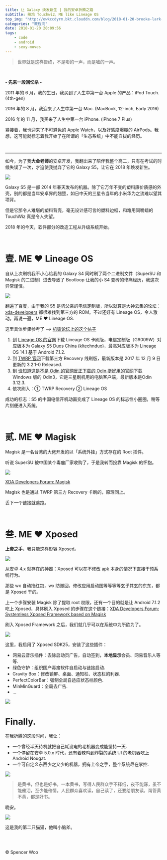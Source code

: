```yaml
---
title: 让 Galaxy 焕发新生 | 我的安卓折腾之路
subtitle: 辣鸡 Touchwiz，ME like Lineage OS
top_img: "http://owkccdyrm.bkt.clouddn.com/blog/2018-01-20-brooke-lark-3855071.jpg"
categories: "教程向"
date: 2018-01-20 20:09:56
tags:
    - code
    - android
    - sexy-moves
---
```


> 世界就是这样告终，不是嘭的一声，而是嘘的一声。

<br>

**- 先来一段回忆杀 -**

2011 年的 6 月，我的生日，我买到了人生中第一台 Apple 的产品：iPod Touch. (4th-gen)

2016 年的 8 月，我迎来了人生中第一台 Mac. (MacBook, 12-inch, Early 2016)

2016 年的 11 月，我买来了人生中第一台 iPhone. (iPhone 7 Plus)

紧接着，我也迎来了不可避免的 Apple Watch，以及好感度爆棚的 AirPods。我想，这可能就标志着我开始了在所谓的「生态系统」中不能自拔的经历。

<br>

---

如今，为了我**大金老师**的安卓开发，我翻出来了陪伴我整个高二，只有在考试的时候失误了一次，才迫使我抛弃了它的 Galaxy S5，让它在 2018 年焕发新生。

![](http://owkccdyrm.bkt.clouddn.com/blog/2018-01-20-S5.JPG)

Galaxy S5 是一部 2014 年春天发布的机器。除了它万年不变的塑料廉价质感的外壳，别的都是当年安卓界的翘楚，如日中天的三星令当年的小米华为之流难以望其项背。

但是它那令人难堪的塑料背壳，毫无设计感可言的塑料边框，和难用同嚼蜡的 TouchWiz 真是令人失望。

2018 年的今天，软件部分的改造工程从升级系统开始。

<br>

# 壹. ME :heart: Lineage OS

自从上次刷机我不小心给我的 Galaxy S4 同时刷了两个二进制文件（SuperSU 和 Magisk 的二进制）进去导致了 Bootloop 让我的小 S4 变砖的惨痛经历，我这次异常谨慎。

![](http://owkccdyrm.bkt.clouddn.com/blog/2018-01-20-S5_WholeView.JPG)

翻遍了百度，由于我的 S5 是坑父亲的电信定制版，所以就算是大神云集的论坛：[xda-developers](http://www.xda-developers.com) 都很难找到第三方的 ROM。不过还好有 Lineage OS，令人激动。再说一遍，ME :heart: Lineage OS.

这里具体步骤参考了 —> [机锋论坛上的这个帖子](http://bbs.gfan.com/forum.php?mod=viewthread&tid=9153633)

1. 到  [Lineage OS 的官网](http://www.lineageosdownloads.com/lineage-os-rom-downloads-build-status)下载 Lineage OS 卡刷版，电信定制版（G9009W）对应版本为 Galaxy S5 Duos China (kltechnduo)，最高对应版本为 Lineage OS 14.1 基于 Android 7.1.2.
2. 到 [TWRP 官网](http://twrp.me)下载第三方 Recovery 线刷版，最新版本是 2017 年 12 月 9 日更新的 3.2.1-0 Released.
3. 到 [谁知道这是不是 Odin 的官网反正下载的 Odin 挺好用的官网](http://odindownload.com)下载 Windows 版的 Odin3，它是三星刷机用的电脑客户端，最新版本是Odin 3.12.3.
4. 依次刷入：① TWRP Recovery ② Lineage OS

成功的标志：S5 的中国电信开机动画变成了 Lineage OS 的标志性小圈圈，稍等片刻便进入系统。

<br>

# 贰. ME :heart: Magisk

Magisk 是一名台湾的大佬开发的以「系统外挂」方式存在的 Root 插件。

听说 SuperSU 被中国某个毒瘤厂家收购了，于是我转而投靠 Magisk 的怀抱。

![](http://owkccdyrm.bkt.clouddn.com/blog/2018-01-20-S5_SystemInfo.JPG)

[XDA Developers Forum: Magisk](http://forum.xda-developers.com/apps/magisk)

Magisk 也是通过 TWRP 第三方 Recovery 卡刷的，原理同上。

丢下一个链接就逃跑。

<br>

# 叁. ME :heart: Xposed

**上帝之手**，我只能这样形容 Xposed。

![](http://owkccdyrm.bkt.clouddn.com/blog/2018-01-20-S5-xposed-magisk.jpg)

从安卓 4.x 就存在的神器：Xposed 可以在不修改 apk 本身的情况下直接干预系统行为。

那些 wx 自动抢红包，wx 防撤回，修改应用启动图等等等等玄乎其玄的东东，都是 Xposed 干的。

上一个步骤安装 Magisk 除了提取 root 权限，还有一个目的就是让 Android 7.1.2 吃上 Xposed，具体刷入 Xposed 的步骤在这个链接：[XDA Developers Forum: Systemless Xposed Framework based on Magisk](http://forum.xda-developers.com/xposed/unofficial-systemless-xposed-t3388268)

刷入 Xposed Framework 之后，我们就几乎可以在系统中为所欲为了。

![](http://owkccdyrm.bkt.clouddn.com/blog/2018-01-20-S5_Xposed_NeteaseMusic.JPG)

这里，我启用了 Xposed SDK25，安装了这些插件：

- 网易云音乐插件：去除启动页广告，自动签到，**本地显示**会员、网易音乐人等等.
- 绿色守护：组织国产毒瘤软件自启动与链接启动.
- Gravity Box：修改锁屏、桌面、通知栏、状态栏的利器.
- PerfectColorBar：强制全局自适应状态栏颜色.
- MinMinGuard：全局去广告.
- ...

![](http://owkccdyrm.bkt.clouddn.com/blog/2018-01-20-xposed%20framework.jpg)

# Finally.

在我折腾的这段时间，我让：

- 一个曾经半天待机就把自己耗没电的老机器变成能坚持一天.
- 一个停留在安卓 5.0.x 时代，还有着辣鸡到炸裂的系统 UI 的老机器吃上 Android Nougat.
- 一个可自定义东西少之又少的机器，拥有上帝之手，整个系统尽在掌控.

![](http://owkccdyrm.bkt.clouddn.com/blog/2018-01-20-battery-drain.jpg)

> 是黄书，但也是好书，一本黄书，写得人民群众手不释纸，夜不能寐，虽不能催泪，至少能催情。人民群众喜欢读，自己读了，还要给朋友读，甭管黄不黄，都是好书。

晚安。

![](http://owkccdyrm.bkt.clouddn.com/blog/2018-01-20-ECD88335-584A-41CE-B44C-E0BC365BC5BF.JPG)

这是我的第二只猫猫，他叫小脑斧。

<br>

<br>

© Spencer Woo
